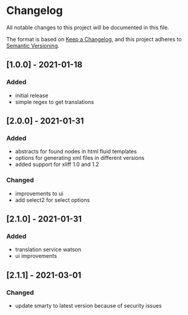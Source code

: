 # Changelog

All notable changes to this project will be documented in this file.

The format is based on [Keep a Changelog](https://keepachangelog.com/en/1.0.0/),
and this project adheres to [Semantic Versioning](https://semver.org/spec/v2.0.0.html).


## [1.0.0] - 2021-01-18
### Added
- initial release
- simple regex to get translations

## [2.0.0] - 2021-01-31
### Added
- abstracts for found nodes in html fluid templates
- options for generating xml files in different versions
- added support for xliff 1.0 and 1.2

### Changed
- improvements to ui
- add select2 for select options

## [2.1.0] - 2021-01-31
### Added
- translation service watson
- ui improvements

## [2.1.1] - 2021-03-01
### Changed
- update smarty to latest version because of security issues
